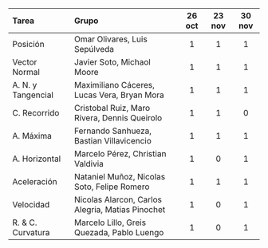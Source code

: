 | **Tarea** |  **Grupo** 												|26 oct	| 23 nov| 30 nov|
|:--|:-																	|:-----:|:-----:|:-----:|
| Posición 		|   Omar Olivares, Luis Sepúlveda						|   1	|   1	|   1	|
| Vector Normal |   Javier Soto, Michaol Moore							|   1	|   1	|   1	|
| A. N. y Tangencial |   Maximiliano Cáceres, Lucas Vera, Bryan Mora	|   1	|   1	|   1	|
| C. Recorrido 	|   Cristobal Ruiz, Maro Rivera, Dennis Queirolo		|   1	|   1	|   0	|
| A. Máxima 	|   Fernando Sanhueza, Bastian Villavicencio			|   1	|   1	|   1	|
| A. Horizontal |   Marcelo Pérez, Christian Valdivia					|   1	|   0	|   1	|
| Aceleración 	|  	Nataniel Muñoz, Nicolas Soto, Felipe Romero			|   1	|   1	|   1	|
| Velocidad 	|  	Nicolas Alarcon, Carlos Alegria, Matias Pinochet	|   1	|   0	|   1	|
| R. & C. Curvatura |  	Marcelo Lillo, Greis Quezada, Pablo Luengo		|   1	|   0	|   1	|
